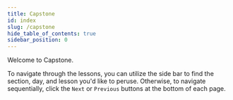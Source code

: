 ```yaml
---
title: Capstone
id: index
slug: /capstone
hide_table_of_contents: true
sidebar_position: 0
---
```


Welcome to Capstone.

To navigate through the lessons, you can utilize the side bar to find the section, day, and lesson you'd like to peruse. Otherwise, to navigate sequentially, click the `Next` or `Previous` buttons at the bottom of each page.